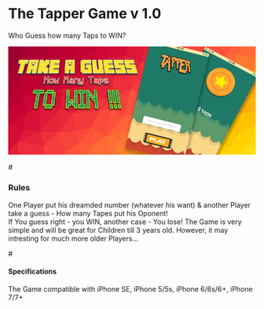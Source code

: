 # The Tapper Game v 1.0
Who Guess how many Taps to WIN?
<p><img src="https://github.com/KonstantinasFalkovskis/The-Tapper-Game/blob/master/banner_tap.jpg"></img>

#<h3>Rules</h3>
One Player put his dreamded number (whatever his want) & another Player take a guess - How many Tapes put his Oponent! <br>
If You guess right - you WIN, another case - You lose!  The Game is very simple and will be great for Children till 3 years old. However, it may intresting for much more older Players... 

#<h4>Specifications</h4>
The Game compatible with iPhone SE, iPhone 5/5s, iPhone 6/6s/6+, iPhone 7/7+
